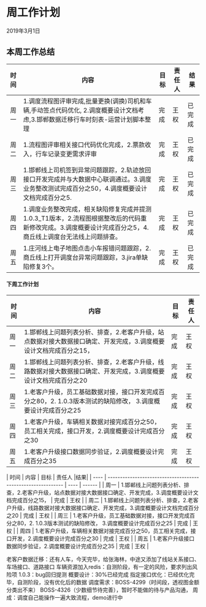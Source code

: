 # 周工作计划

2019年3月1日

## 本周工作总结

| 时间 | 内容                                                         | 目标 | 责任人 | 结果   |
| :--: | ------------------------------------------------------------ | ---- | ------ | ------ |
| 周一 | 1.调度流程图评审完成,批量更换(调换)司机和车辆,手动签点代码优化, 2.调度概要设计文档考虑,3.邯郸数据迁移行车时刻表-运营计划脚本整理 | 完成 | 王权   | 已完成 |
| 周二 | 1.流程图评审相关接口代码优化完成，2.票款收入，行车记录变更需求评审 | 完成 | 王权   | 已完成 |
| 周三 | 1.邯郸线上司机签到异常问题跟踪，2.轨迹放回接口开发完成并与大数据中心联调通过。3.调度业务整改测试完成百分之50，4.调度概要设计文档完成百分之5. | 完成 | 王权   | 已完成 |
| 周四 | 1.调度业务整改完成，相关缺陷修复完成并提测1.0.3_T1版本，2.流程图根据整改后的代码重新修改完成。3.调度概要设计完成百分之5，4.商丘线上调度台无法线上问题排查。 | 完成 | 王权   | 已完成 |
| 周五 | 1.庄河线上电子地图点击小车报错问题跟踪，2.商丘线上打开调度台异常问题跟踪，3.jira单缺陷修复3个。 | 完成 | 王权   | 已完成 |

#### 下周工作计划

| 时间 | 内容                                                         | 目标 | 责任人 |
| ---- | ------------------------------------------------------------ | ---- | ------ |
| 周一 | 1.邯郸线上问题列表分析、排查，2.老客户升级，站点数据对接大数据接口确定、开发完成，3.调度概要设计文档完成百分之15， | 完成 | 王权   |
| 周二 | 1.邯郸线上问题列表分析、排查，2.老客户升级，线路数据对接大数据接口确定、开发完成，3.调度概要设计文档完成百分之20 | 完成 | 王权   |
| 周三 | 1.老客户升级，员工基础数据对接，接口开发完成百分之80，2. 1.0.3版本测试的缺陷修改， 3.调度概要设计完成百分之25 | 完成 | 王权   |
| 周四 | 1.老客户升级，车辆相关数据对接完成百分之50，员工相关完成，接口开发，2.调度概要设计完成百分之30 | 完成 | 王权   |
| 周五 | 1.老客户升级接口数据同步验证，2.调度概要设计完成百分之35     | 完成 | 王权   |



| 时间 | 内容                                                         | 目标 | 责任人 |结果|
| ---- | ------------------------------------------------------------ | ---- | ------ |
| 周一 | 1.邯郸线上问题列表分析、排查，2.老客户升级，站点数据对接大数据接口确定、开发完成，3.调度概要设计文档完成百分之15， | 完成 | 王权   |
| 周二 | 1.邯郸线上问题列表分析、排查，2.老客户升级，线路数据对接大数据接口确定、开发完成，3.调度概要设计文档完成百分之20 | 完成 | 王权   |
| 周三 | 1.老客户升级，员工基础数据对接，接口开发完成百分之80，2. 1.0.3版本测试的缺陷修改， 3.调度概要设计完成百分之25 | 完成 | 王权   |
| 周四 | 1.老客户升级，车辆相关数据对接完成百分之50，员工相关完成，接口开发，2.调度概要设计完成百分之30 | 完成 | 王权   |
| 周五 | 1.老客户升级接口数据同步验证，2.调度概要设计完成百分之35     | 完成 | 王权   |


老客户数据迁移：还有人车，今天完毕，给张海林，中途又添加了线站关系接口、车场接口、道路接口
车辆资源加入redis：自测阶段，有一定的风险，要求列出风险项
1.0.3：bug回归提测
概要设计：30%已经完成
指定接口优化：已经优化完毕，自测阶段，没有优化后的数据
调度需求：BOSS-4299（时间段，透视图金额分类出不来）   BOSS-4326（少数细节待完善），暂时不能做的待与产品沟通，
周成：调度自己能操作一遍大致流程，demo进行中
